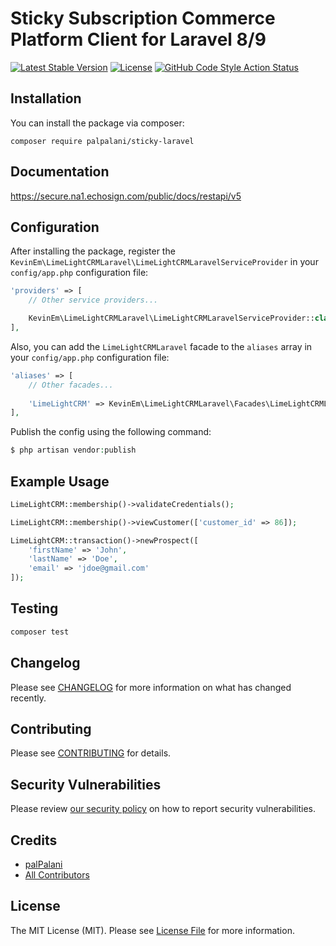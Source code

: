 # Sticky Subscription Commerce Platform Client for Laravel 8/9

[![Latest Stable Version](https://poser.pugx.org/palpalani/sticky-laravel/v/stable?format=flat-square)](https://packagist.org/packages/palpalani/sticky-laravel)
[![License](https://poser.pugx.org/palpalani/sticky-laravel/license?format=flat-square)](https://packagist.org/packages/palpalani/sticky-laravel)
[![GitHub Code Style Action Status](https://img.shields.io/github/actions/workflow/status/palpalani/sticky-laravel/fix-php-code-style-issues.yml?branch=master&label=code%20style&style=flat-square)](https://github.com/palpalani/sticky-laravel/actions?query=workflow%3A"Fix+PHP+code+style+issues"+branch%3Amaster)

## Installation

You can install the package via composer:

```
composer require palpalani/sticky-laravel
```

## Documentation

https://secure.na1.echosign.com/public/docs/restapi/v5

## Configuration

After installing the package, register the `KevinEm\LimeLightCRMLaravel\LimeLightCRMLaravelServiceProvider`
in your `config/app.php` configuration file:

```php
'providers' => [
    // Other service providers...

    KevinEm\LimeLightCRMLaravel\LimeLightCRMLaravelServiceProvider::class,
],

```
Also, you can add the `LimeLightCRMLaravel` facade to the `aliases` array in your `config/app.php` configuration file:

```php
'aliases' => [
    // Other facades...
    
    'LimeLightCRM' => KevinEm\LimeLightCRMLaravel\Facades\LimeLightCRMLaravel::class,
],
```

Publish the config using the following command:

```php
$ php artisan vendor:publish
```

## Example Usage

```php
LimeLightCRM::membership()->validateCredentials();

LimeLightCRM::membership()->viewCustomer(['customer_id' => 86]);

LimeLightCRM::transaction()->newProspect([
    'firstName' => 'John',
    'lastName' => 'Doe',
    'email' => 'jdoe@gmail.com'
]);
```

## Testing

```bash
composer test
```

## Changelog

Please see [CHANGELOG](CHANGELOG.md) for more information on what has changed recently.

## Contributing

Please see [CONTRIBUTING](CONTRIBUTING.md) for details.

## Security Vulnerabilities

Please review [our security policy](../../security/policy) on how to report security vulnerabilities.

## Credits

- [palPalani](https://github.com/palpalani)
- [All Contributors](../../contributors)

## License

The MIT License (MIT). Please see [License File](LICENSE.md) for more information.
